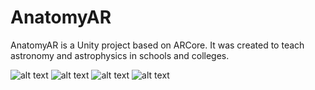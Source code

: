 # AnatomyAR

AnatomyAR is a Unity project based on ARCore. It was created to teach astronomy and astrophysics in schools and colleges.

![alt text](https://imgur.com/8vlKMTJ.jpg)
![alt text](https://imgur.com/pjEHb26.jpg)
![alt text](https://imgur.com/2pQJHPn.jpg)
![alt text](https://imgur.com/VmRS9s8.jpg)

